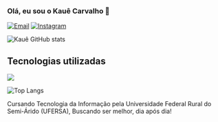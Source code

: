### Olá, eu sou o Kauê Carvalho 👋

[![Email](https://img.shields.io/badge/Gmail-D14836?style=for-the-badge&logo=gmail&logoColor=white)](mailto:kauecarvalho2028@gmail.com)
[![Instagram](https://img.shields.io/badge/Instagram-E4405F?style=for-the-badge&logo=instagram&logoColor=white)](https://www.instagram.com/kaue_carvalho11)

![Kauê GitHub stats](https://github-readme-stats.vercel.app/api?username=KaueCarvalho11&show_icons=true&theme=dark)

## Tecnologias utilizadas

![](https://img.shields.io/badge/C-00599C?style=for-the-badge&logo=c&logoColor=white)

![Top Langs](https://github-readme-stats.vercel.app/api/top-langs/?username=KaueCarvalho11&layout=compact&theme=dark)

Cursando Tecnologia da Informação pela Universidade Federal Rural do Semi-Árido (UFERSA), Buscando ser melhor, dia após dia! 
